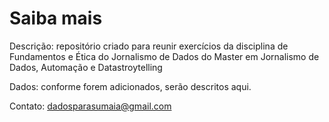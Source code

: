 # Saiba mais
Descrição: repositório criado para reunir exercícios da disciplina de Fundamentos e Ética do Jornalismo de Dados do Master em Jornalismo de Dados, Automação e Datastroytelling

Dados: conforme forem adicionados, serão descritos aqui.

Contato: dadosparasumaia@gmail.com

